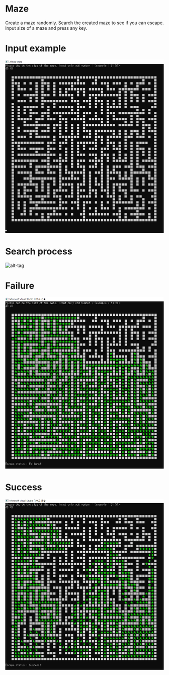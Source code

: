 # Maze
Create a maze randomly. Search the created maze to see if you can escape. </br>
Input size of a maze and press any key. </br>

# Input example
![alt-tag](img/process1.PNG)

# Search process
![alt-tag](img/search_process.PNG)

# Failure
![alt-tag](img/escape_fail.PNG)

# Success
![alt-tag](img/escape_success.PNG)

